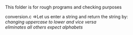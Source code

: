 This folder is for rough programs and checking purposes

conversion.c =>Let us enter a string and return the string  by:\
<i>changing uppercase to lower and vice versa<br>
<i>eliminates all others expect alphabets<br>
